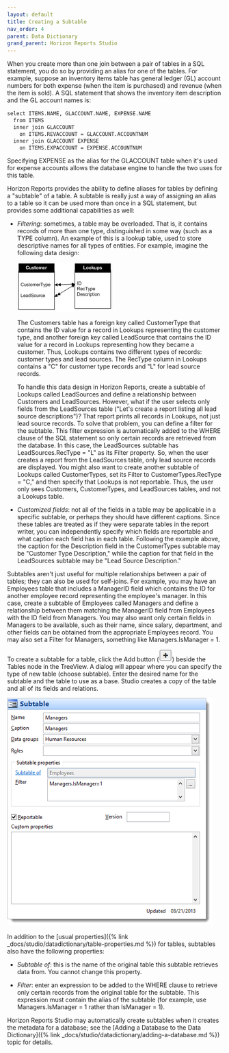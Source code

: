 ```yaml
---
layout: default
title: Creating a Subtable
nav_order: 4
parent: Data Dictionary
grand_parent: Horizon Reports Studio
---
```


When you create more than one join between a pair of tables in a SQL statement, you do so by providing an alias for one of the tables. For example, suppose an inventory items table has general ledger (GL) account numbers for both expense (when the item is purchased) and revenue (when the item is sold). A SQL statement that shows the inventory item description and the GL account names is:

    select ITEMS.NAME, GLACCOUNT.NAME, EXPENSE.NAME
      from ITEMS
      inner join GLACCOUNT
        on ITEMS.REVACCOUNT = GLACCOUNT.ACCOUNTNUM
      inner join GLACCOUNT EXPENSE
        on ITEMS.EXPACCOUNT = EXPENSE.ACCOUNTNUM

Specifying EXPENSE as the alias for the GLACCOUNT table when it's used for expense accounts allows the database engine to handle the two uses for this table.

Horizon Reports provides the ability to define aliases for tables by defining a "subtable" of a table. A subtable is really just a way of assigning an alias to a table so it can be used more than once in a SQL statement, but provides some additional capabilities as well:

* *Filtering*: sometimes, a table may be overloaded. That is, it contains records of more than one type, distinguished in some way (such as a TYPE column). An example of this is a lookup table, used to store descriptive names for all types of entities. For example, imagine the following data design:

    ![](/assets/images/subtableexample.gif)

    The Customers table has a foreign key called CustomerType that contains the ID value for a record in Lookups representing the customer type, and another foreign key called LeadSource that contains the ID value for a record in Lookups representing how they became a customer. Thus, Lookups contains two different types of records: customer types and lead sources. The RecType column in Lookups contains a "C" for customer type records and "L" for lead source records.

    To handle this data design in Horizon Reports, create a subtable of Lookups called LeadSources and define a relationship between Customers and LeadSources. However, what if the user selects only fields from the LeadSources table ("Let's create a report listing all lead source descriptions")? That report prints all records in Lookups, not just lead source records. To solve that problem, you can define a filter for the subtable. This filter expression is automatically added to the WHERE clause of the SQL statement so only certain records are retrieved from the database. In this case, the LeadSources subtable has LeadSources.RecType = "L" as its Filter property. So, when the user creates a report from the LeadSources table, only lead source records are displayed. You might also want to create another subtable of Lookups called CustomerTypes, set its Filter to CustomerTypes.RecType = "C," and then specify that Lookups is not reportable. Thus, the user only sees Customers, CustomerTypes, and LeadSources tables, and not a Lookups table.

* *Customized fields*: not all of the fields in a table may be applicable in a specific subtable, or perhaps they should have different captions. Since these tables are treated as if they were separate tables in the report writer, you can independently specify which fields are reportable and what caption each field has in each table. Following the example above, the caption for the Description field in the CustomerTypes subtable may be "Customer Type Description," while the caption for that field in the LeadSources subtable may be "Lead Source Description."

Subtables aren't just useful for multiple relationships between a pair of tables; they can also be used for self-joins. For example, you may have an Employees table that includes a ManagerID field which contains the ID for another employee record representing the employee's manager. In this case, create a subtable of Employees called Managers and define a relationship between them matching the ManagerID field from Employees with the ID field from Managers. You may also want only certain fields in Managers to be available, such as their name, since salary, department, and other fields can be obtained from the appropriate Employees record. You may also set a Filter for Managers, something like Managers.IsManager = 1.

To create a subtable for a table, click the Add button (![](/assets/images/addbutton.png)) beside the Tables node in the TreeView. A dialog will appear where you can specify the type of new table (choose subtable). Enter the desired name for the subtable and the table to use as a base. Studio creates a copy of the table and all of its fields and relations.

![](/assets/images/SUBTABLE.PNG)

In addition to the [usual properties]({% link _docs/studio/datadictionary/table-properties.md %}) for tables, subtables also have the following properties:

* *Subtable of*: this is the name of the original table this subtable retrieves data from. You cannot change this property. 

* *Filter*: enter an expression to be added to the WHERE clause to retrieve only certain records from the original table for the subtable. This expression must contain the alias of the subtable (for example, use Managers.IsManager = 1 rather than IsManager = 1).

Horizon Reports Studio may automatically create subtables when it creates the metadata for a database; see the [Adding a Database to the Data Dictionary]({% link _docs/studio/datadictionary/adding-a-database.md %}) topic for details.
